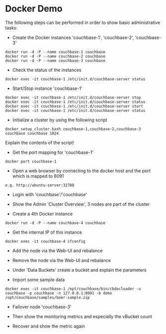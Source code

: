 # Docker Demo

The following steps can be performed in order to show basic administrative tasks:

* Create the Docker instances 'couchbase-1', 'couchbase-2', 'couchbase-3'

```
docker run -d -P --name couchbase-1 couchbase
docker run -d -P --name couchbase-2 couchbase
docker run -d -P --name couchbase-3 couchbase
```

* Check the status of the instances

```
docker exec -it couchbase-1 /etc/init.d/couchbase-server status 
```

* Start/Stop instance 'couchbase-1'

```
docker exec -it couchbase-1 /etc/init.d/couchbase-server stop
docker exec -it couchbase-1 /etc/init.d/couchbase-server status
docker exec -it couchbase-1 /etc/init.d/couchbase-server start
docker exec -it couchbase-1 /etc/init.d/couchbase-server status
```

* Initialize a cluster by using the following script 

```
docker_setup_cluster.bash couchbase-1,couchbase-2,couchbase-3 couchbase couchbase 1024
```

Explain the contents of the script! 


* Get the port mapping for 'couchbase-1'

```
docker port couchbase-1
```

* Open a web browser by connecting to the docker host and the port which is mapped to 8091

```
e.g. http://ubuntu-server:32788
```

* Login with 'couchbase'/'couchbase'

* Show the Admin 'Cluster Overview', 3 nodes are part of the cluster


* Create a 4th Docker instance

```
docker run -d -P --name couchbase-4 couchbase
```

* Get the internal IP of this instance

```
docker exec -it couchbase-4 ifconfig
```

* Add the node via the Web-UI and rebalance

* Remove the node via the Web-UI and rebalance

* Under 'Data Buckets' create a bucket and explain the parameters

* Import some sample data

```
docker exec -it couchbase-1 /opt/couchbase/bin/cbdocloader -u couchbase -p couchbase -n 127.0.0.1:8091 -b demo /opt/couchbase/samples/beer-sample.zip
```

* Failover node 'couchbase-3'

* Then show the monitoring metrics and especially the vBucket count

* Recover and show the metric again

